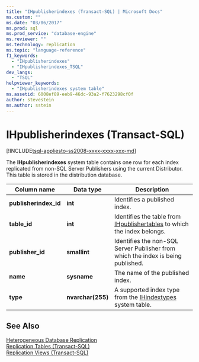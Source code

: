 ```yaml
---
title: "IHpublisherindexes (Transact-SQL) | Microsoft Docs"
ms.custom: ""
ms.date: "03/06/2017"
ms.prod: sql
ms.prod_service: "database-engine"
ms.reviewer: ""
ms.technology: replication
ms.topic: "language-reference"
f1_keywords: 
  - "IHpublisherindexes"
  - "IHpublisherindexes_TSQL"
dev_langs: 
  - "TSQL"
helpviewer_keywords: 
  - "IHpublisherindexes system table"
ms.assetid: 6008ef89-eeb9-46dc-93a2-f7623298cf0f
author: stevestein
ms.author: sstein
---
```

# IHpublisherindexes (Transact-SQL)
[!INCLUDE[tsql-appliesto-ss2008-xxxx-xxxx-xxx-md](../../includes/tsql-appliesto-ss2008-xxxx-xxxx-xxx-md.md)]

  The **IHpublisherindexes** system table contains one row for each index replicated from non-SQL Server Publishers using the current Distributor. This table is stored in the distribution database.  
  
|Column name|Data type|Description|  
|-----------------|---------------|-----------------|  
|**publisherindex_id**|**int**|Identifies a published index.|  
|**table_id**|**int**|Identifies the table from [IHpublishertables](../../relational-databases/system-tables/ihpublishertables-transact-sql.md) to which the index belongs.|  
|**publisher_id**|**smallint**|Identifies the non-SQL Server Publisher from which the index is being published.|  
|**name**|**sysname**|The name of the published index.|  
|**type**|**nvarchar(255)**|A supported index type from the [IHindextypes](../../relational-databases/system-tables/ihindextypes-transact-sql.md) system table.|  
  
## See Also  
 [Heterogeneous Database Replication](../../relational-databases/replication/non-sql/heterogeneous-database-replication.md)   
 [Replication Tables &#40;Transact-SQL&#41;](../../relational-databases/system-tables/replication-tables-transact-sql.md)   
 [Replication Views &#40;Transact-SQL&#41;](../../relational-databases/system-views/replication-views-transact-sql.md)  
  
  
